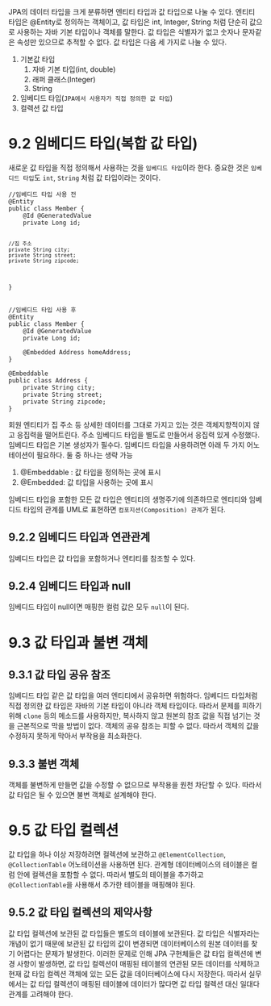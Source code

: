 <p>JPA의 데이터 타입을 크게 분류하면 엔티티 타입과 값 타입으로 나눌 수 있다.
엔티티 타입은 @Entity로 정의하는 객체이고, 값 타입은 int, Integer, String 처럼 단순히 값으로 사용하는 자바 기본 타입이나 객체를 말한다.
값 타입은 식별자가 없고 숫자나 문자같은 속성만 있으므로 추적할 수 없다.
값 타입은 다음 세 가지로 나눌 수 있다.</p>
<ol>
<li>기본값 타입<ol>
<li>자바 기본 타입(int, double)</li>
<li>래퍼 클래스(Integer)</li>
<li>String</li>
</ol>
</li>
<li>임베디드 타입(<code>JPA에서 사용자가 직접 정의한 값 타입</code>)</li>
<li>컬렉션 값 타입</li>
</ol>
<h1 id="92-임베디드-타입복합-값-타입">9.2 임베디드 타입(복합 값 타입)</h1>
<p>새로운 값 타입을 직접 정의해서 사용하는 것을 <code>임베디드 타입</code>이라 한다.
중요한 것은 <code>임베디드 타입</code>도 <code>int</code>, <code>String</code> 처럼 값 타입이라는 것이다.</p>
<pre><code class="language-java">//임베디드 타입 사용 전
@Entity
public class Member {
    @Id @GeneratedValue
    private Long id;

    //집 주소    
    private String city;
    private String street;
    private String zipcode;
}</code></pre>
<pre><code class="language-java">//임베디드 타입 사용 후
@Entity
public class Member {
    @Id @GeneratedValue
    private Long id;

    @Embedded Address homeAddress;
}

@Embeddable
public class Address {
    private String city;
    private String street;
    private String zipcode;
}</code></pre>
<p>회원 엔티티가 집 주소 등 상세한 데이터를 그대로 가지고 있는 것은 객체지향적이지 않고 응집력을 떨어트린다. 주소 임베디드 타입을 별도로 만들어서 응집력 있게 수정했다.
임베디드 타입은 기본 생성자가 필수다.
임베디드 타입을 사용하려면 아래 두 가지 어노테이션이 필요하다. 둘 중 하나는 생략 가능</p>
<ol>
<li>@Embeddable : 값 타입을 정의하는 곳에 표시</li>
<li>@Embedded: 값 타입을 사용하는 곳에 표시</li>
</ol>
<p>임베디드 타입을 포함한 모든 값 타입은 엔티티의 생명주기에 의존하므로 엔티티와 임베디드 타입의 관계를 UML로 표현하면 <code>컴포지션(Composition) 관계</code>가 된다.</p>
<h2 id="922-임베디드-타입과-연관관계">9.2.2 임베디드 타입과 연관관계</h2>
<p>임베디드 타입은 값 타입을 포함하거나 엔티티를 참조할 수 있다.</p>
<h2 id="924-임베디드-타입과-null">9.2.4 임베디드 타입과 null</h2>
<p>임베디드 타입이 null이면 매핑한 컬럼 값은 모두 <code>null</code>이 된다.</p>
<h1 id="93-값-타입과-불변-객체">9.3 값 타입과 불변 객체</h1>
<h2 id="931-값-타입-공유-참조">9.3.1 값 타입 공유 참조</h2>
<p>임베디드 타입 같은 값 타입을 여러 엔티티에서 공유하면 위험하다.
임베디드 타입처럼 직접 정의한 값 타입은 자바의 기본 타입이 아니라 객체 타입이다.
따라서 문제를 피하기 위해 <code>clone</code> 등의 메소드를 사용하지만, 복사하지 않고 원본의 참조 값을 직접 넘기는 것을 근본적으로 막을 방법이 없다.
객체의 공유 참조는 피할 수 없다. 따라서 객체의 값을 수정하지 못하게 막아서 부작용을 최소화한다.</p>
<h2 id="933-불변-객체">9.3.3 불변 객체</h2>
<p>객체를 불변하게 만들면 값을 수정할 수 없으므로 부작용을 원천 차단할 수 있다.
따라서 값 타입은 될 수 있으면 불변 객체로 설계해야 한다.</p>
<h1 id="95-값-타입-컬렉션">9.5 값 타입 컬렉션</h1>
<p>값 타입을 하나 이상 저장하려면 컬렉션에 보관하고 <code>@ElementCollection</code>, <code>@CollectionTable</code> 어노테이션을 사용하면 된다.
관계형 데이터베이스의 테이블은 컬럼 안에 컬렉션을 포함할 수 없다. 따라서 별도의 테이블을 추가하고 <code>@CollectionTable</code>을 사용해서 추가한 테이블을 매핑해야 된다.</p>
<h2 id="952-값-타입-컬렉션의-제약사항">9.5.2 값 타입 컬렉션의 제약사항</h2>
<p>값 타입 컬렉션에 보관된 값 타입들은 별도의 테이블에 보관된다. 값 타입은 식별자라는 개념이 없기 때문에 보관된 값 타입의 값이 변경되면 데이터베이스의 원본 데이터를 찾기 어렵다는 문제가 발생한다.
이러한 문제로 인해 JPA 구현체들은 값 타입 컬렉션에 변경 사항이 발생하면, 값 타입 컬렉션이 매핑된 테이블의 연관된 모든 데이터를 삭제하고 현재 값 타입 컬렉션 객체에 있는 모든 값을 데이터베이스에 다시 저장한다.
따라서 실무에서는 값 타입 컬렉션이 매핑된 테이블에 데이터가 많다면 값 타입 컬렉션 대신 일대다 관계를 고려해야 한다.</p>